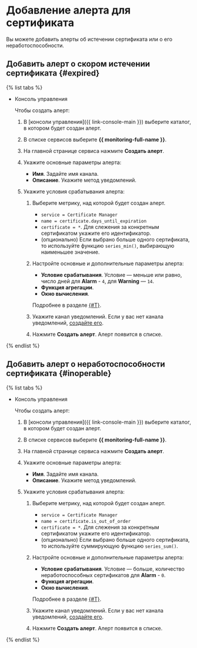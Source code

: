 # Добавление алерта для сертификата

Вы можете добавить алерты об истечении сертификата или о его неработоспособности. 
 
## Добавить алерт о скором истечении сертификата {#expired}

{% list tabs %}

- Консоль управления
    
    Чтобы создать алерт:
    1. В [консоли управления]({{ link-console-main }}) выберите каталог, в котором будет создан алерт.
    1. В списке сервисов выберите **{{ monitoring-full-name }}**.
    1. На главной странице сервиса нажмите **Создать алерт**.
    1. Укажите основные параметры алерта:
    
        - **Имя**. Задайте имя канала.
        - **Описание**. Укажите метод уведомлений.
    
    1. Укажите условия срабатывания алерта:
    
        1. Выберите метрику, над которой будет создан алерт.
            
            - `service = Certificate Manager`
            - `name = certificate.days_until_expiration`
            - `certificate = *`. Для слежения за конкретным сертификатом укажите его идентификатор.
            - (опционально) Если выбрано больше одного сертификата, то используйте функцию `series_min()`, выбирающую наименьшее значение.
        1. Настройте основные и дополнительные параметры алерта:

            - **Условие срабатывания**. Условие — меньше или равно, число дней для **Alarm** - `4`, для **Warning** — `14`. 
            - **Функция агрегации**.
            - **Окно вычисления**.
    

            
            Подробнее в разделе [{#T}](../../monitoring/concepts/alerting.md#alert-parameters).
            
        1. Укажите канал уведомлений. Если у вас нет канала уведомлений, [создайте его](../../monitoring/operations/alert/create-channel.md). 
        1. Нажмите **Создать алерт**. Алерт появится в списке.
        

{% endlist %}


## Добавить алерт о неработоспособности сертификата {#inoperable}

{% list tabs %}

- Консоль управления
    
    Чтобы создать алерт:    
    1. В [консоли управления]({{ link-console-main }}) выберите каталог, в котором будет создан алерт.
    1. В списке сервисов выберите **{{ monitoring-full-name }}**.
    1. На главной странице сервиса нажмите **Создать алерт**.
    1. Укажите основные параметры алерта:
    
        - **Имя**. Задайте имя канала.
        - **Описание**. Укажите метод уведомлений.
    
    1. Укажите условия срабатывания алерта:
    
        1. Выберите метрику, над которой будет создан алерт.
            
            - `service = Certificate Manager`
            - `name = certificate.is_out_of_order`
            - `certificate = *`. Для слежения за конкретным сертификатом укажите его идентификатор.
            - (опционально) Если выбрано больше одного сертификата, то используйте суммирующую функцию `series_sum()`.
        1. Настройте основные и дополнительные параметры алерта:

            - **Условие срабатывания**. Условие — больше, количество неработоспособных сертификатов для **Alarm** - `0`. 
            - **Функция агрегации**.
            - **Окно вычисления**.
            
            
            Подробнее в разделе [{#T}](../../monitoring/concepts/alerting.md#alert-parameters).
            
        1. Укажите канал уведомлений. Если у вас нет канала уведомлений, [создайте его](../../monitoring/operations/alert/create-channel.md).
        1. Нажмите **Создать алерт**. Алерт появится в списке.
        

{% endlist %}